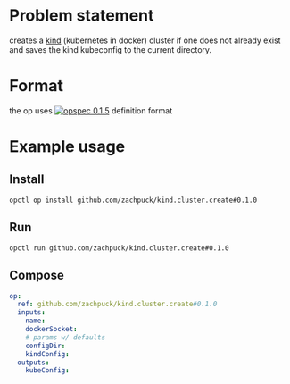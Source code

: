 # Problem statement

creates a [kind](https://github.com/kubernetes-sigs/kind) (kubernetes in docker) cluster if one does not already exist
and saves the kind kubeconfig to the current directory.

# Format

the op uses [![opspec 0.1.5](https://img.shields.io/badge/opspec-0.1.5-brightgreen.svg?colorA=6b6b6b&colorB=fc16be)](https://opspec.io/0.1.5) definition format

# Example usage

## Install

```shell
opctl op install github.com/zachpuck/kind.cluster.create#0.1.0
```

## Run

```
opctl run github.com/zachpuck/kind.cluster.create#0.1.0
```

## Compose

```yaml
op:
  ref: github.com/zachpuck/kind.cluster.create#0.1.0
  inputs:
    name:
    dockerSocket:
    # params w/ defaults
    configDir:
    kindConfig:
  outputs:
    kubeConfig:
```
